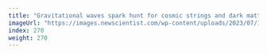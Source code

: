 ```yaml
---
title: "Gravitational waves spark hunt for cosmic strings and dark matter"
imageUrl: "https://images.newscientist.com/wp-content/uploads/2023/07/10095705/SEI_163211368.jpg?width=788"
index: 270
weight: 270
---
```

